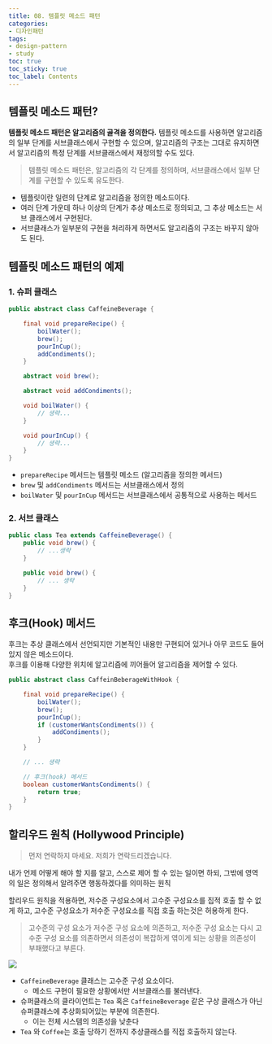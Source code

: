 ```yaml
---
title: 08. 템플릿 메소드 패턴
categories:
- 디자인패턴
tags:
- design-pattern
- study
toc: true
toc_sticky: true
toc_label: Contents
---
```


## 템플릿 메소드 패턴?
**템플릿 메소드 패턴은 알고리즘의 골격을 정의한다.** 템플릿 메소드를 사용하면 알고리즘의 일부 단계를 서브클래스에서 구현할 수 있으며, 알고리즘의 구조는 그대로 유지하면서 알고리즘의 특정 단계를 서브클래스에서 재정의할 수도 있다.
> 템플릿 메소드 패턴은, 알고리즘의 각 단계를 정의하며, 서브클래스에서 일부 단계를 구현할 수 있도록 유도한다.

- 템플릿이란 일련의 단계로 알고리즘을 정의한 메소드이다.
- 여러 단계 가운데 하나 이상의 단계가 추상 메소드로 정의되고, 그 추상 메소드는 서브 클래스에서 구현된다.
- 서브클래스가 일부분의 구현을 처리하게 하면서도 알고리즘의 구조는 바꾸지 않아도 된다.

## 템플릿 메소드 패턴의 예제
### 1.  슈퍼 클래스
```java
public abstract class CaffeineBeverage {

	final void prepareRecipe() {
		boilWater();
		brew();
		pourInCup();
		addCondiments();
	}

	abstract void brew();

	abstract void addCondiments();

	void boilWater() {
		// 생략...
	}

	void pourInCup() {
		// 생략...
	}
}
```
- `prepareRecipe` 메서드는 템플릿 메소드 (알고리즘을 정의한 메서드)
- `brew` 및 `addCondiments` 메서드는 서브클래스에서 정의
- `boilWater` 및 `pourInCup` 메서드는 서브클래스에서 공통적으로 사용하는 메서드

### 2. 서브 클래스
```java
public class Tea extends CaffeineBeverage() {
	public void brew() {
		// ...생략
	}

	public void brew() {
		// ... 생략
	}
}
```


## 후크(Hook) 메서드
후크는 추상 클래스에서 선언되지만 기본적인 내용만 구현되어 있거나 아무 코드도 들어있지 않은 메소드이다.  
후크를 이용해 다양한 위치에 알고리즘에 끼어들어 알고리즘을 제어할 수 있다.
```java
public abstract class CaffeinBeberageWithHook {

	final void prepareRecipe() {
		boilWater();
		brew();
		pourInCup();
		if (customerWantsCondiments()) {
			addCondiments();
		}
	}

	// ... 생략

	// 후크(hook) 메서드
	boolean customerWantsCondiments() {
		return true;
	}
}
```

## 할리우드 원칙 (Hollywood Principle)
> 먼저 연락하지 마세요. 저희가 연락드리겠습니다.

내가 언제 어떻게 해야 할 지를 알고, 스스로 제어 할 수 있는 일이면 하되, 그밖에 영역의 일은 정의해서 알려주면 행동하겠다를 의미하는 원칙

할리우드 원칙을 적용하면, 저수준 구성요소에서 고수준 구성요소를 집적 호출 할 수 없게 하고, 고수준 구성요소가 저수준 구성요소를 직접 호출 하는것은 허용하게 한다.

> 고수준의 구성 요소가 저수준 구성 요소에 의존하고, 저수준 구성 요소는 다시 고수준 구성 요소를 의존하면서 의존성이 복잡하게 엮이게 되는 상황을 의존성이 부패했다고 부른다.

![](https://i.imgur.com/wWxjNfW.png)
- `CaffeineBeverage` 클래스는 고수준 구성 요소이다.
	- 메소드 구현이 필요한 상황에서만 서브클래스를 불러낸다.
- 슈퍼클래스의 클라이언트는 `Tea` 혹은 `CaffeineBeverage` 같은 구상 클래스가 아닌 슈퍼클래스에 추상화되어있는 부분에 의존한다.
	- 이는 전체 시스템의 의존성을 낮춘다
- `Tea` 와 `Coffee`는 호출 당하기 전까지 추상클래스를 직접 호출하지 않는다.
